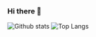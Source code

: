 ### Hi there 👋

![Github stats](https://github-readme-stats.vercel.app/api?username=ikexing-cn&show_icons=true&hide_border=true&include_all_commits=true) 
![Top Langs](https://github-readme-stats.vercel.app/api/top-langs/?username=ikexing-cn&layout=compact&hide_border=true&hide=html,css)
